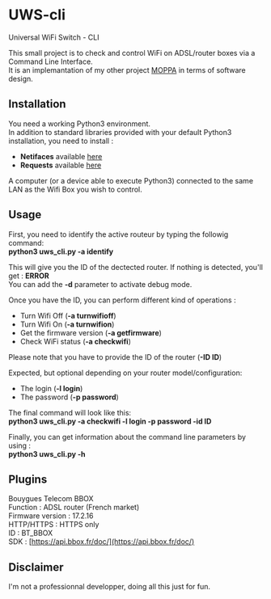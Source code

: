 # UWS-cli
Universal WiFi Switch - CLI

This small project is to check and control WiFi on ADSL/router boxes via a Command Line Interface.  
It is an implemantation of my other project [MOPPA](https://github.com/nogegon/moppa) in terms of software design.  

## Installation 
You need a working Python3 environment.  
In addition to standard libraries provided with your default Python3 installation, you need to install :
  - __Netifaces__ available [here](https://pypi.org/project/netifaces/) 
  - __Requests__ available [here](https://2.python-requests.org/en/master/) 
  
A computer (or a device able to execute Python3) connected to the same LAN as the Wifi Box you wish to control.  

## Usage
First, you need to identify the active routeur by typing the followig command:  
__python3 uws_cli.py -a identify__  

This will give you the ID of the dectected router. If nothing is detected, you'll get : __ERROR__  
You can add the __-d__ parameter to activate debug mode.  

Once you have the ID, you can perform different kind of operations :
  - Turn Wifi Off (__-a turnwifioff__)
  - Turn Wifi On (__-a turnwifion__)
  - Get the firmware version (__-a getfirmware__)
  - Check WiFi status (__-a checkwifi__)
 
Please note that you have to provide the ID of the router (__-ID ID__)  

Expected, but optional depending on your router model/configuration:  
  - The login (__-l login__) 
  - The password (__-p password__)


The final command will look like this:  
__python3 uws_cli.py -a checkwifi -l login -p password -id ID__

Finally, you can get information about the command line parameters by using :  
__python3 uws_cli.py -h__

## Plugins
Bouygues Telecom BBOX  
Function : ADSL router (French market)  
Firmware version : 17.2.16  
HTTP/HTTPS : HTTPS only  
ID : BT_BBOX  
SDK : [https://api.bbox.fr/doc/](https://api.bbox.fr/doc/)

## Disclaimer
I'm not a professionnal developper, doing all this just for fun.
